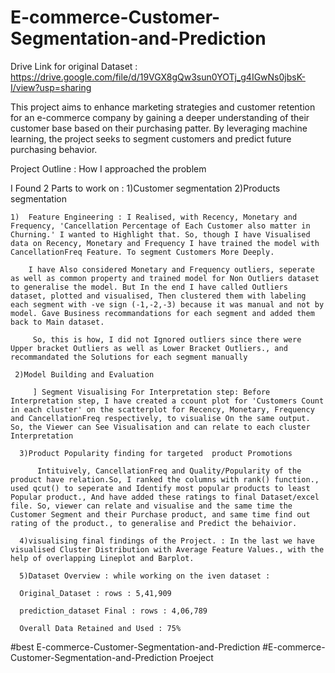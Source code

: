 # E-commerce-Customer-Segmentation-and-Prediction 
Drive Link for original Dataset : https://drive.google.com/file/d/19VGX8gQw3sun0YOTj_g4IGwNs0jbsK-I/view?usp=sharing

This project aims to enhance marketing strategies and customer retention for an e-commerce company by gaining a deeper understanding of their customer base based on their purchasing patter. By leveraging machine learning, the project seeks to segment customers and predict future purchasing behavior. 

Project Outline : How I approached the problem 
        
I Found 2 Parts to work on : 1)Customer segmentation 2)Products segmentation
           
    1)  Feature Engineering : I Realised, with Recency, Monetary and Frequency, 'Cancellation Percentage of Each Customer also matter in Churning.' I wanted to Highlight that. So, though I have Visualised data on Recency, Monetary and Frequency I have trained the model with CancellationFreq Feature. To segment Customers More Deeply.

        I have Also considered Monetary and Frequency outliers, seperate as well as common property and trained model for Non Outliers dataset to generalise the model. But In the end I have called Outliers dataset, plotted and visualised, Then clustered them with labeling each segment with -ve sign (-1,-2,-3) because it was manual and not by model. Gave Business recommandations for each segment and added them back to Main dataset.

         So, this is how, I did not Ignored outliers since there were Upper bracket Outliers as well as Lower Bracket Outliers., and recommandated the Solutions for each segment manually
        
     2)Model Building and Evaluation
               
         ] Segment Visualising For Interpretation step: Before Interpretation step, I have created a ccount plot for 'Customers Count in each cluster' on the scatterplot for Recency, Monetary, Frequency and CancellationFreq respectively, to visualise On the same output. So, the Viewer can See Visualisation and can relate to each cluster Interpretation
        
      3)Product Popularity finding for targeted  product Promotions

          Intituively, CancellationFreq and Quality/Popularity of the product have relation.So, I ranked the columns with rank() function., used qcut() to seperate and Identify most popular products to least Popular product., And have added these ratings to final Dataset/excel file. So, viewer can relate and visualise and the same time the Customer Segment and their Purchase product, and same time find out rating of the product., to generalise and Predict the behaivior.
        
      4)visualising final findings of the Project. : In the last we have visualised Cluster Distribution with Average Feature Values., with the help of overlapping Lineplot and Barplot. 
        
      5)Dataset Overview : while working on the iven dataset :

      Original_Dataset : rows : 5,41,909
      
      prediction_dataset Final : rows : 4,06,789
        
      Overall Data Retained and Used : 75%

#best E-commerce-Customer-Segmentation-and-Prediction 
#E-commerce-Customer-Segmentation-and-Prediction Proeject
